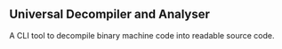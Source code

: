 ## Universal Decompiler and Analyser

A CLI tool to decompile binary machine code into readable source code.
